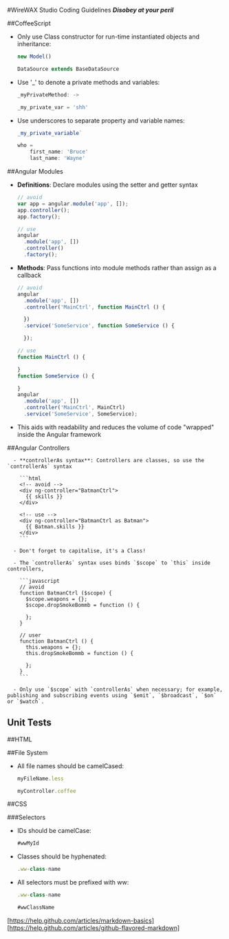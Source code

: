 #WireWAX Studio Coding Guidelines 
**_Disobey at your peril_**

##CoffeeScript

- Only use Class constructor for run-time instantiated objects and inheritance:
    
    ```javascript
    new Model()

    DataSource extends BaseDataSource
    ```
    
- Use '_' to denote a private methods and variables:

    ```javascript
    _myPrivateMethod: ->
    
    _my_private_var = 'shh'
    ```

- Use underscores to separate property and variable names:


    ```javascript
    _my_private_variable`
    ```
    
    
    ```javascript
    who =
        first_name: 'Bruce'
        last_name: 'Wayne'
    ```   

##Angular Modules

  - **Definitions**: Declare modules using the setter and getter syntax

    ```javascript
    // avoid
    var app = angular.module('app', []);
    app.controller();
    app.factory();

    // use
    angular
      .module('app', [])
      .controller()
      .factory();
    ```  

  - **Methods**: Pass functions into module methods rather than assign as a callback

    ```javascript
    // avoid
    angular
      .module('app', [])
      .controller('MainCtrl', function MainCtrl () {

      })
      .service('SomeService', function SomeService () {

      });

    // use
    function MainCtrl () {

    }
    function SomeService () {

    }
    angular
      .module('app', [])
      .controller('MainCtrl', MainCtrl)
      .service('SomeService', SomeService);
    ```

  - This aids with readability and reduces the volume of code "wrapped" inside the Angular framework

##Angular Controllers    
    
      - **controllerAs syntax**: Controllers are classes, so use the `controllerAs` syntax
    
        ```html
        <!-- avoid -->
        <div ng-controller="BatmanCtrl">
          {{ skills }}
        </div>
    
        <!-- use -->
        <div ng-controller="BatmanCtrl as Batman">
          {{ Batman.skills }}
        </div>
        ```
    
      - Don't forget to capitalise, it's a Class!
    
      - The `controllerAs` syntax uses binds `$scope` to `this` inside controllers,
    
        ```javascript
        // avoid
        function BatmanCtrl ($scope) {
          $scope.weapons = {};
          $scope.dropSmokeBommb = function () {
    
          };
        }
    
        // user
        function BatmanCtrl () {
          this.weapons = {};
          this.dropSmokeBommb = function () {
    
          };
        }
        ```
    
      - Only use `$scope` with `controllerAs` when necessary; for example, publishing and subscribing events using `$emit`, `$broadcast`, `$on` or `$watch`.

## Unit Tests    
    
##HTML

##File System

- All file names should be camelCased:


    ```javascript
    myFileName.less
    
    myController.coffee
    ```
##CSS


###Selectors

- IDs should be camelCase:

   ```javascript 
   #wwMyId
   ```


- Classes should be hyphenated:

    
    ```javascript
    .ww-class-name
    ```


- All selectors must be prefixed with ww:

    ```javascript
    .ww-class-name
    ```
    
    ```javascript
    #wwClassName
    ```
    
[https://help.github.com/articles/markdown-basics]
[https://help.github.com/articles/github-flavored-markdown]


